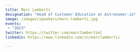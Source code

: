 ```yaml
---
title: Marc Lamberti
designation: "Head of Customer Education at Astronomer.io"
image: /images/speakers/marc-lamberti.jpg
events:
 - "2023"
twitter: https://twitter.com/marclambertiml
linkedin: https://www.linkedin.com/in/marclamberti/

---
```


